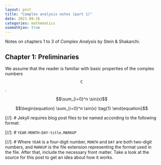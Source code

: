 ```yaml
---
layout: post
title: "Complex analysis notes (part 1)"
date: 2021-09-26
categories: mathematics
usemathjax: true
---
```


Notes on chapters 1 to 3 of *Complex Analysis* by Stein & Shakarchi.
$$\newcommand{\CC}{\mathbb{C}}$$

## Chapter 1: Preliminaries

We assume that the reader is familiar with basic properties of the complex numbers $$\mathbb{C}$$.

$$\sum_{i=0}^n \sin(x)$$

$$\begin{equation}
\sum_{i=0}^n \sin(x) \tag{1}
\end{equation}$$

[//]: # Jekyll requires blog post files to be named according to the following format:

[//]: # `YEAR-MONTH-DAY-title.MARKUP`

[//]: # Where `YEAR` is a four-digit number, `MONTH` and `DAY` are both two-digit numbers, and `MARKUP` is the file extension representing the format used in the file. After that, include the necessary front matter. Take a look at the source for this post to get an idea about how it works.
